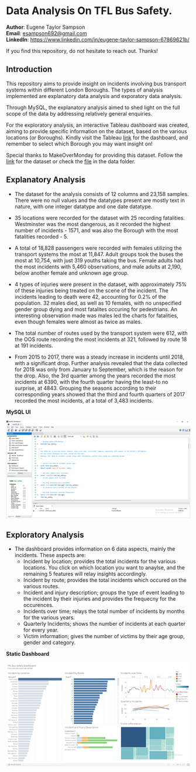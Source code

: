 # Data Analysis On TFL Bus Safety.
**Author**: Eugene Taylor Sampson <br />
**Email**: esampson692@gmail.com <br />
**LinkedIn**: https://www.linkedin.com/in/eugene-taylor-sampson-67869621b/ <br />

If you find this repository, do not hesitate to reach out. Thanks!

## Introduction
This repository aims to provide insight on incidents involving bus transport systems within different London Boroughs.
The types of analysis implemented are explanatory data analysis and exporatory data analysis.

Through MySQL, the explanatory analysis aimed to shed light on the full scope of the data by addressing relatively general enquiries.

For the exploratory analysis, an interactive Tableau dashboard was created, aiming to provide specific information on the dataset, based on the various locations (or Boroughs). Kindly visit the Tableau [link](https://public.tableau.com/app/profile/eugene.taylor.sampson/viz/TFLBusSafetyDashboard_17037098659300/TFLBusSafetyDashboard) for the dashboard, and remember to select which Borough you may want insight on!

Special thanks to MakeOverMonday for providing this dataset. Follow the [link](https://data.world/makeovermonday/2018w51) for the dataset or check the [file](./data/bus_safety.csv) in the data folder.

## Explanatory Analysis
- The dataset for the analysis consists of 12 columns and 23,158 samples. There were no null values and the datatypes present are mostly text in nature, with one integer datatype and one date datatype.

- 35 locations were recorded for the dataset with 25 recording fatalities. Westminster was the most dangerous, as it recorded the highest number of incidents - 1571, and was also the Borough with the most fatalities recorded - 5.

- A total of 18,828 passengers were recorded with females utilizing the transport systems the most at 11,847. Adult groups took the buses the most at 10,754, with just 319 youths taking the bus. Female adults had the most incidents with 5,460 observations, and male adults at 2,190, below another female and unknown age group.

- 4 types of injuries were present in the dataset, with approximately 75% of these injuries being treated on the scene of the incident. The incidents leading to death were 42, accounting for 0.2% of the population. 32 males died, as well as 10 females, with no unspecified gender group dying and most fatalites occuring for pedestrians. An interesting observation made was males led the charts for fatalities, even though females were almost as twice as males.

- The total number of routes used by the transport system were 612, with the OOS route recording the most incidents at 321, followed by route 18 at 191 incidents. 

- From 2015 to 2017, there was a steady increase in incidents until 2018, with a significant drop. Further analysis revealed that the data  collected for 2018 was only from January to September, which is the reason for the drop. Also, the 3rd quarter among the years recorded the most incidents at 6390, with the fourth quarter having the least-to no surprise, at 4843. Grouping the seasons according to their corresponding years showed that the third and fourth quarters of 2017 recorded the most incidents, at a total of 3,483 incidents.

**MySQL UI**

![SQLUI](./Screenshots/MySQL%20Workbench.png)

## Exploratory Analysis

- The dashboard provides information on 6 data aspects, mainly the incidents. These aspects are:
    - Incident by location; provides the total incidents for the various locations. You click on which location you want to anaylse, and the remaining 5 features will relay insights accordingly.
    - Incident by route; provides the total incidents which occured on the various routes.
    - Incident and injury description; groups the type of event leading to the incident by their injuries and provides the frequecny for the occurences.
    - Incidents over time; relays the total number of incidents by months for the various years.
    - Quarterly Incidents; shows the number of incidents at each quarter for every year.
    - Victim information; gives the number of victims by their age group, gender and category.

**Static Dashboard**

![Tableauviz](./Screenshots/Tableau%20Dashboard.png)

